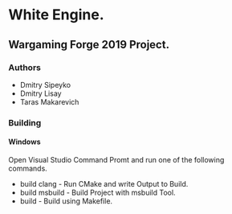# White Engine.
## Wargaming Forge 2019 Project.

### Authors
- Dmitry Sipeyko
- Dmitry Lisay
- Taras Makarevich

### Building 
#### Windows
Open Visual Studio Command Promt and run one of the following
commands.
- build clang - Run CMake and write Output to Build.
- build msbuild - Build Project with msbuild Tool.
- build - Build using Makefile.
